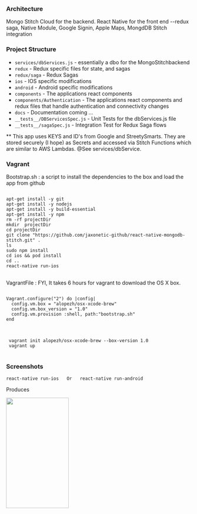 

### Architecture
Mongo Stitch Cloud for the backend.
React Native for the front end 
   --redux saga, Native Module, Google Signin, Apple Maps, MongdDB Stitch integration


### Project Structure

* `services/dbServices.js` - essentially a dbo for the MongoStitchbackend
* `redux` - Redux specific files for state, and sagas
* `redux/saga` - Redux Sagas
* `ios` - IOS specific modifications
* `android` - Android specific modifications
* `components` - The applications react components
* `components/Authentication` - The applications react components and redux files that handle authentication and connectivity changes
* `docs` - Documentation coming ...
* `__tests__/DBServicesSpec.js` - Unit Tests for the dbServices.js file
* `__tests__/sagaSpec.js` - Integration Test for Redux Saga flows





** This app uses KEYS and ID's from Google and StreetySmarts.  They are stored securely (I hope) as Secrets and accessed via Stitch Functions which are similar to AWS Lambdas.  @See services/dbService.


### Vagrant
<div>
Bootstrap.sh : a script to install the dependencies to the box and load the app from github
<pre>
<code>
apt-get install -y git
apt-get install -y nodejs
apt-get install -y build-essential
apt-get install -y npm
rm -rf projectDir
mkdir  projectDir
cd projectDir 
git clone "https://github.com/jaxonetic-github/react-native-mongodb-stitch.git" .
ls
sudo npm install
cd ios && pod install
cd ..
react-native run-ios
</code>
</pre>
</div>


<div>
VagrantFile : FYI, It takes 6 hours for vagrant to download the OS X box.
<pre>
<code>
Vagrant.configure("2") do |config|
  config.vm.box = "alopezh/osx-xcode-brew"
  config.vm.box_version = "1.0"
  config.vm.provision :shell, path:"bootstrap.sh"
end
</code>
</pre>
</div>


<div><pre>
<code>
 vagrant init alopezh/osx-xcode-brew --box-version 1.0
 vagrant up
</code>
</pre></div>

### Screenshots

```
react-native run-ios   Or   react-native run-android
```

Produces

<img src="https://github.com/jaxonetic-github/react-native-mongodb-stitch/blob/master/images/profileDemoUpdate.gif" align="left" height="300" width="170" >

